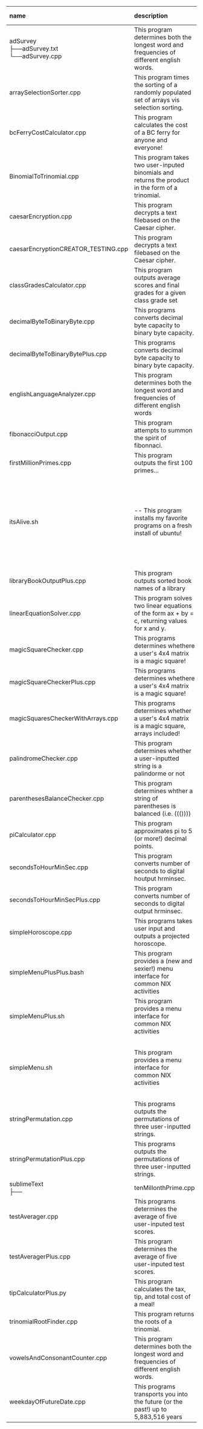 | name | description | date <br /> y-m-d | location |
|:-----|:------------|:-----|:-------- |
| adSurvey<br />├──adSurvey.txt<br />└──adSurvey.cpp |  This program determines both the longest word and frequencies of different english words. | 2016-10-25 | [github](https://www.github.com/lbeckman314/codeVault/blob/master/adSurvey.cpp) <br />[raw](https://raw.githubusercontent.com/lbeckman314/codeVault/master/adSurvey.cpp)
| arraySelectionSorter.cpp |  This program times the sorting of a randomly populated set of arrays vis selection sorting. | 2016-12-08 | [github](https://www.github.com/lbeckman314/codeVault/blob/master/arraySelectionSorter.cpp) <br />[raw](https://raw.githubusercontent.com/lbeckman314/codeVault/master/arraySelectionSorter.cpp)
| bcFerryCostCalculator.cpp |  This program calculates the cost of a BC ferry for anyone and everyone! | 2016-10-21 | [github](https://www.github.com/lbeckman314/codeVault/blob/master/bcFerryCostCalculator.cpp) <br />[raw](https://raw.githubusercontent.com/lbeckman314/codeVault/master/bcFerryCostCalculator.cpp)
| BinomialToTrinomial.cpp |  This program takes two user-inputed binomials and returns the product in the form of a trinomial. | 2016-10-12 | [github](https://www.github.com/lbeckman314/codeVault/blob/master/BinomialToTrinomial.cpp) <br />[raw](https://raw.githubusercontent.com/lbeckman314/codeVault/master/BinomialToTrinomial.cpp)
| caesarEncryption.cpp |  This program decrypts a text filebased on the Caesar cipher. | 2016-11-18 | [github](https://www.github.com/lbeckman314/codeVault/blob/master/caesarEncryption.cpp) <br />[raw](https://raw.githubusercontent.com/lbeckman314/codeVault/master/caesarEncryption.cpp)
| caesarEncryptionCREATOR_TESTING.cpp |  This program decrypts a text filebased on the Caesar cipher. | 2016-11-18 | [github](https://www.github.com/lbeckman314/codeVault/blob/master/caesarEncryptionCREATOR_TESTING.cpp) <br />[raw](https://raw.githubusercontent.com/lbeckman314/codeVault/master/caesarEncryptionCREATOR_TESTING.cpp)
| classGradesCalculator.cpp |  This program outputs average scores and final grades for a given class grade set | 2016-12-01 | [github](https://www.github.com/lbeckman314/codeVault/blob/master/classGradesCalculator.cpp) <br />[raw](https://raw.githubusercontent.com/lbeckman314/codeVault/master/classGradesCalculator.cpp)
| decimalByteToBinaryByte.cpp | This programs converts decimal byte capacity to binary byte capacity. | 2016-09-06 | [github](https://www.github.com/lbeckman314/codeVault/blob/master/decimalByteToBinaryByte.cpp) <br />[raw](https://raw.githubusercontent.com/lbeckman314/codeVault/master/decimalByteToBinaryByte.cpp)
| decimalByteToBinaryBytePlus.cpp |  This programs converts decimal byte capacity to binary byte capacity. | 2016-10-01 | [github](https://www.github.com/lbeckman314/codeVault/blob/master/decimalByteToBinaryBytePlus.cpp) <br />[raw](https://raw.githubusercontent.com/lbeckman314/codeVault/master/decimalByteToBinaryBytePlus.cpp)
| englishLanguageAnalyzer.cpp |  This program determines both the longest word and frequencies of different english words | 2016-10-27 | [github](https://www.github.com/lbeckman314/codeVault/blob/master/englishLanguageAnalyzer.cpp) <br />[raw](https://raw.githubusercontent.com/lbeckman314/codeVault/master/englishLanguageAnalyzer.cpp)
| fibonacciOutput.cpp |  This program attempts to summon the spirit of fibonnaci. | 2016-10-20 | [github](https://www.github.com/lbeckman314/codeVault/blob/master/fibonacciOutput.cpp) <br />[raw](https://raw.githubusercontent.com/lbeckman314/codeVault/master/fibonacciOutput.cpp)
| firstMillionPrimes.cpp |  This program outputs the first 100 primes... | 2016-11-04 | [github](https://www.github.com/lbeckman314/codeVault/blob/master/firstMillionPrimes.cpp) <br />[raw](https://raw.githubusercontent.com/lbeckman314/codeVault/master/firstMillionPrimes.cpp)
| itsAlive.sh |   -- This program installs my favorite programs on a fresh install of ubuntu! | libraryBookOutput.cpp |  This program allows one to search their library for a given author or title string. | 2016-12-01 | [github](https://www.github.com/lbeckman314/codeVault/blob/master/libraryBookOutput.cpp) <br />[raw](https://raw.githubusercontent.com/lbeckman314/codeVault/master/libraryBookOutput.cpp)
| libraryBookOutputPlus.cpp |  This program outputs sorted book names of a library | 2016-12-09 | [github](https://www.github.com/lbeckman314/codeVault/blob/master/libraryBookOutputPlus.cpp) <br />[raw](https://raw.githubusercontent.com/lbeckman314/codeVault/master/libraryBookOutputPlus.cpp)
| linearEquationSolver.cpp |  This program solves two linear equations of the form ax + by = c, returning values for x and y. | 2016-10-12 | [github](https://www.github.com/lbeckman314/codeVault/blob/master/linearEquationSolver.cpp) <br />[raw](https://raw.githubusercontent.com/lbeckman314/codeVault/master/linearEquationSolver.cpp)
| magicSquareChecker.cpp | This programs determines whethere a user's 4x4 matrix is a magic square! | 2016-09-06 | [github](https://www.github.com/lbeckman314/codeVault/blob/master/magicSquareChecker.cpp) <br />[raw](https://raw.githubusercontent.com/lbeckman314/codeVault/master/magicSquareChecker.cpp)
| magicSquareCheckerPlus.cpp | This programs determines whethere a user's 4x4 matrix is a magic square! | 2016-09-27 | [github](https://www.github.com/lbeckman314/codeVault/blob/master/magicSquareCheckerPlus.cpp) <br />[raw](https://raw.githubusercontent.com/lbeckman314/codeVault/master/magicSquareCheckerPlus.cpp)
| magicSquaresCheckerWithArrays.cpp |  This programs determines whether a user's 4x4 matrix is a magic square, arrays included! | 2016-11-17 | [github](https://www.github.com/lbeckman314/codeVault/blob/master/magicSquaresCheckerWithArrays.cpp) <br />[raw](https://raw.githubusercontent.com/lbeckman314/codeVault/master/magicSquaresCheckerWithArrays.cpp)
| palindromeChecker.cpp |  This program determines whether a user-inputted string is a palindorme or not | 2016-11-11 | [github](https://www.github.com/lbeckman314/codeVault/blob/master/palindromeChecker.cpp) <br />[raw](https://raw.githubusercontent.com/lbeckman314/codeVault/master/palindromeChecker.cpp)
| parenthesesBalanceChecker.cpp |  This program determines whther a string of parentheses is balanced (i.e. ((()))) | 2016-11-10 | [github](https://www.github.com/lbeckman314/codeVault/blob/master/parenthesesBalanceChecker.cpp) <br />[raw](https://raw.githubusercontent.com/lbeckman314/codeVault/master/parenthesesBalanceChecker.cpp)
| piCalculator.cpp |  This program approximates pi to 5 (or more!) decimal points. | 2016-10-20 | [github](https://www.github.com/lbeckman314/codeVault/blob/master/piCalculator.cpp) <br />[raw](https://raw.githubusercontent.com/lbeckman314/codeVault/master/piCalculator.cpp)
| secondsToHourMinSec.cpp | This program converts number of seconds to digital houtput hrminsec. | 2016-09-06 | [github](https://www.github.com/lbeckman314/codeVault/blob/master/secondsToHourMinSec.cpp) <br />[raw](https://raw.githubusercontent.com/lbeckman314/codeVault/master/secondsToHourMinSec.cpp)
| secondsToHourMinSecPlus.cpp |  This program converts number of seconds to digital output hrminsec. | 2016-10-01 | [github](https://www.github.com/lbeckman314/codeVault/blob/master/secondsToHourMinSecPlus.cpp) <br />[raw](https://raw.githubusercontent.com/lbeckman314/codeVault/master/secondsToHourMinSecPlus.cpp)
| simpleHoroscope.cpp | This programs takes user input and outputs a projected horoscope. | 2016-09-06 |  | [github](https://www.github.com/lbeckman314/codeVault/blob/master/simpleMenuPlusPlus.bash) <br />[raw](https://raw.githubusercontent.com/lbeckman314/codeVault/master/simpleMenuPlusPlus.bash)
| simpleMenuPlusPlus.bash |  This program provides a (new and sexier!) menu interface for common NIX activities | 2016-11-26 | [github](https://www.github.com/lbeckman314/codeVault/blob/master/simpleMenuPlus.sh) <br />[raw](https://raw.githubusercontent.com/lbeckman314/codeVault/master/simpleMenuPlus.sh)
| simpleMenuPlus.sh |  This program provides a menu interface for common NIX activities | 2016-11-30 | [github](https://www.github.com/lbeckman314/codeVault/blob/master/simpleMenu.sh) <br />[raw](https://raw.githubusercontent.com/lbeckman314/codeVault/master/simpleMenu.sh)
| simpleMenu.sh |  This program provides a menu interface for common NIX activities | simpleStockSimulator.cpp |  This program simulates the buying and selling of stocks! | 2016-10-12 | [github](https://www.github.com/lbeckman314/codeVault/blob/master/simpleStockSimulator.cpp) <br />[raw](https://raw.githubusercontent.com/lbeckman314/codeVault/master/simpleStockSimulator.cpp)
| stringPermutation.cpp | This programs outputs the permutations of three user-inputted strings. | 2016-09-06 | [github](https://www.github.com/lbeckman314/codeVault/blob/master/stringPermutation.cpp) <br />[raw](https://raw.githubusercontent.com/lbeckman314/codeVault/master/stringPermutation.cpp)
| stringPermutationPlus.cpp |  This programs outputs the permutations of three user-inputted strings. | 2016-10-01 | [github](https://www.github.com/lbeckman314/codeVault/blob/master/stringPermutationPlus.cpp) <br />[raw](https://raw.githubusercontent.com/lbeckman314/codeVault/master/stringPermutationPlus.cpp)
| sublimeText<br />├── | tenMillonthPrime.cpp |  This program outputs the first 10,000,000 primes... | 2016-11-17 | [github](https://www.github.com/lbeckman314/codeVault/blob/master/tenMillonthPrime.cpp) <br />[raw](https://raw.githubusercontent.com/lbeckman314/codeVault/master/tenMillonthPrime.cpp)
| testAverager.cpp | This programs determines the average of five user-inputed test scores. | 2016-09-06 | [github](https://www.github.com/lbeckman314/codeVault/blob/master/testAverager.cpp) <br />[raw](https://raw.githubusercontent.com/lbeckman314/codeVault/master/testAverager.cpp)
| testAveragerPlus.cpp |  This program determines the average of five user-inputed test scores. | 2016-10-01 | [github](https://www.github.com/lbeckman314/codeVault/blob/master/testAveragerPlus.cpp) <br />[raw](https://raw.githubusercontent.com/lbeckman314/codeVault/master/testAveragerPlus.cpp)
| tipCalculatorPlus.py |  This program calculates the tax, tip, and total cost of a meal! | 2016-10-26 | [github](https://www.github.com/lbeckman314/codeVault/blob/master/tipCalculatorPlus.py) <br />[raw](https://raw.githubusercontent.com/lbeckman314/codeVault/master/tipCalculatorPlus.py)
| trinomialRootFinder.cpp |  This program returns the roots of a trinomial. | 2016-10-12 | [github](https://www.github.com/lbeckman314/codeVault/blob/master/trinomialRootFinder.cpp) <br />[raw](https://raw.githubusercontent.com/lbeckman314/codeVault/master/trinomialRootFinder.cpp)
| vowelsAndConsonantCounter.cpp |  This program determines both the longest word and frequencies of different english words. | 2016-10-27 | [github](https://www.github.com/lbeckman314/codeVault/blob/master/vowelsAndConsonantCounter.cpp) <br />[raw](https://raw.githubusercontent.com/lbeckman314/codeVault/master/vowelsAndConsonantCounter.cpp)
| weekdayOfFutureDate.cpp |  This programs transports you into the future (or the past!) up to 5,883,516 years | 2016-10-12 | [github](https://www.github.com/lbeckman314/codeVault/blob/master/weekdayOfFutureDate.cpp) <br />[raw](https://raw.githubusercontent.com/lbeckman314/codeVault/master/weekdayOfFutureDate.cpp) | 
